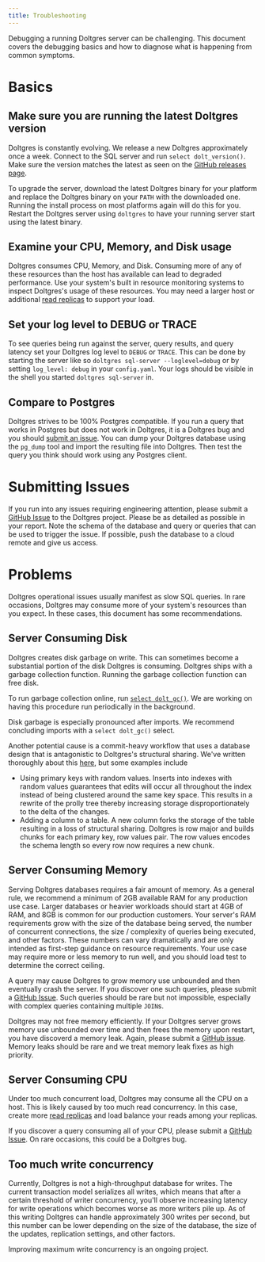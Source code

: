 ```yaml
---
title: Troubleshooting
---
```


Debugging a running Doltgres server can be challenging. This document covers the debugging basics and how to diagnose what is happening from common symptoms.

# Basics

## Make sure you are running the latest Doltgres version

Doltgres is constantly evolving. We release a new Doltgres approximately once a week. Connect to the
SQL server and run `select dolt_version()`. Make sure the version matches the latest as seen on the
[GitHub releases page](https://github.com/dolthub/doltgresql/releases).

To upgrade the server, download the latest Doltgres binary for your platform and replace the Doltgres binary on your `PATH` with the downloaded one. Running the install process on most platforms again will do this for you. Restart the Doltgres server using `doltgres` to have your running server start using the latest binary.

## Examine your CPU, Memory, and Disk usage

Doltgres consumes CPU, Memory, and Disk. Consuming more of any of these resources than the host has available can lead to degraded performance. Use your system's built in resource monitoring systems to inspect Doltgres's usage of these resources. You may need a larger host or additional [read replicas](./replication.md) to support your load.

## Set your log level to DEBUG or TRACE

To see queries being run against the server, query results, and query latency set your Doltgres log level to `DEBUG` or `TRACE`. This can be done by starting the server like so `doltgres sql-server --loglevel=debug` or by setting `log_level: debug` in your `config.yaml`. Your logs should be visible in the shell you started `doltgres sql-server` in.

## Compare to Postgres

Doltgres strives to be 100% Postgres compatible. If you run a query that works in Postgres but does not work in Doltgres, it is a Doltgres bug and you should [submit an issue](#submitting-issues). You can dump your Doltgres database using the `pg_dump` tool and import the resulting file into Doltgres. Then test the query you think should work using any Postgres client.

# Submitting Issues

If you run into any issues requiring engineering attention, please submit a [GitHub Issue](https://github.com/dolthub/doltgresql/issues) to the Doltgres project. Please be as detailed as possible in your report. Note the schema of the database and query or queries that can be used to trigger the issue. If possible, push the database to a cloud remote and give us access.

# Problems

Doltgres operational issues usually manifest as slow SQL queries. In rare occasions, Doltgres may consume more of your system's resources than you expect. In these cases, this document has some recommendations.

## Server Consuming Disk

Doltgres creates disk garbage on write. This can sometimes become a substantial portion of the disk Doltgres is consuming. Doltgres ships with a garbage collection function. Running the garbage collection function can free disk.

To run garbage collection online, run [`select dolt_gc()`](../version-control/dolt-sql-procedures.md#dolt_gc). We are working on having this procedure run periodically in the background.

Disk garbage is especially pronounced after imports. We recommend concluding imports with a `select dolt_gc()` select.

Another potential cause is a commit-heavy workflow that uses a database design that is antagonistic to Doltgres's structural sharing. We've written thoroughly about this [here](https://www.dolthub.com/blog/2020-05-13-dolt-commit-graph-and-structural-sharing/), but some examples include

- Using primary keys with random values. Inserts into indexes with random values guarantees that edits will occur all throughout the index instead of being clustered around the same key space. This results in a rewrite of the prolly tree thereby increasing storage disproportionately to the delta of the changes.
- Adding a column to a table. A new column forks the storage of the table resulting in a loss of structural sharing. Doltgres is row major and builds chunks for each primary key, row values pair. The row values encodes the schema length so every row now requires a new chunk.

## Server Consuming Memory

Serving Doltgres databases requires a fair amount of memory. As a general rule, we recommend a minimum
of 2GB available RAM for any production use case. Larger databases or heavier workloads should start
at 4GB of RAM, and 8GB is common for our production customers. Your server's RAM requirements grow
with the size of the database being served, the number of concurrent connections, the size /
complexity of queries being executed, and other factors. These numbers can vary dramatically and are
only intended as first-step guidance on resource requirements. Your use case may require more or
less memory to run well, and you should load test to determine the correct ceiling.

A query may cause Doltgres to grow memory use unbounded and then eventually crash the server. If you
discover one such queries, please submit a [GitHub
Issue](https://github.com/dolthub/doltgresql/issues). Such queries should be rare but not impossible,
especially with complex queries containing multiple `JOIN`s.

Doltgres may not free memory efficiently. If your Doltgres server grows memory use unbounded over time and
then frees the memory upon restart, you have discoverd a memory leak. Again, please submit a [GitHub
issue](https://github.com/dolthub/doltgresql/issues). Memory leaks should be rare and we treat memory leak
fixes as high priority.

## Server Consuming CPU

Under too much concurrent load, Doltgres may consume all the CPU on a host. This is likely caused by too
much read concurrency. In this case, create more [read replicas](./replication.md) and load balance
your reads among your replicas.

If you discover a query consuming all of your CPU, please submit a [GitHub
Issue](https://github.com/dolthub/doltgresql/issues). On rare occasions, this could be a Doltgres bug.

## Too much write concurrency

Currently, Doltgres is not a high-throughput database for writes. The current transaction model
serializes all writes, which means that after a certain threshold of writer concurrency, you'll
observe increasing latency for write operations which becomes worse as more writers pile up. As of
this writing Doltgres can handle approximately 300 writes per second, but this number can be lower
depending on the size of the database, the size of the updates, replication settings, and other
factors.

Improving maximum write concurrency is an ongoing project.
